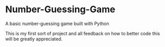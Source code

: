 # Number-Guessing-Game
A basic number-guessing game built with Python

This is my first sort of project and all feedback on how to better code this will be greatly appreciated.
